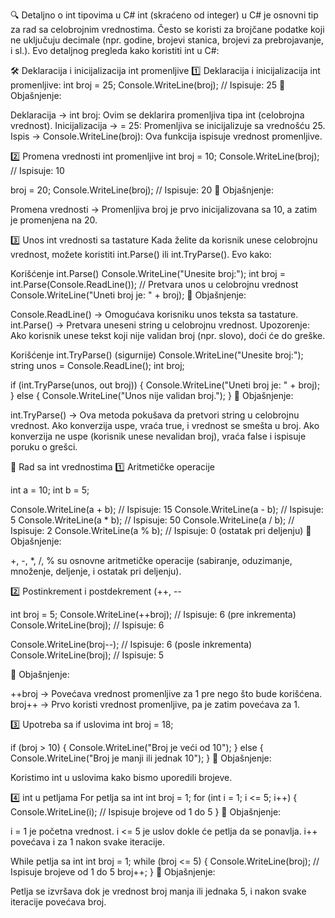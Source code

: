 
🔍 Detaljno o int tipovima u C#
int (skraćeno od integer) u C# je osnovni tip za rad sa celobrojnim vrednostima. Često se koristi za brojčane podatke koji ne uključuju decimale (npr. godine, brojevi stanica, brojevi za prebrojavanje, i sl.). Evo detaljnog pregleda kako koristiti int u C#:

🛠 Deklaracija i inicijalizacija int promenljive
1️⃣ Deklaracija i inicijalizacija int promenljive:
int broj = 25;
Console.WriteLine(broj); // Ispisuje: 25
📌 Objašnjenje:

Deklaracija → int broj: Ovim se deklarira promenljiva tipa int (celobrojna vrednost).
Inicijalizacija → = 25: Promenljiva se inicijalizuje sa vrednošću 25.
Ispis → Console.WriteLine(broj): Ova funkcija ispisuje vrednost promenljive.

2️⃣ Promena vrednosti int promenljive
int broj = 10;
Console.WriteLine(broj);  // Ispisuje: 10

broj = 20;
Console.WriteLine(broj);  // Ispisuje: 20
📌 Objašnjenje:

Promena vrednosti → Promenljiva broj je prvo inicijalizovana sa 10, a zatim je promenjena na 20.


3️⃣ Unos int vrednosti sa tastature
Kada želite da korisnik unese celobrojnu vrednost, možete koristiti int.Parse() ili int.TryParse(). Evo kako:

Korišćenje int.Parse()
Console.WriteLine("Unesite broj:");
int broj = int.Parse(Console.ReadLine());  // Pretvara unos u celobrojnu vrednost
Console.WriteLine("Uneti broj je: " + broj);
📌 Objašnjenje:

Console.ReadLine() → Omogućava korisniku unos teksta sa tastature.
int.Parse() → Pretvara uneseni string u celobrojnu vrednost.
Upozorenje: Ako korisnik unese tekst koji nije validan broj (npr. slovo), doći će do greške.

Korišćenje int.TryParse() (sigurnije)
Console.WriteLine("Unesite broj:");
string unos = Console.ReadLine();
int broj;

if (int.TryParse(unos, out broj))
{
    Console.WriteLine("Uneti broj je: " + broj);
}
else
{
    Console.WriteLine("Unos nije validan broj.");
}
📌 Objašnjenje:

int.TryParse() → Ova metoda pokušava da pretvori string u celobrojnu vrednost.
Ako konverzija uspe, vraća true, i vrednost se smešta u broj.
Ako konverzija ne uspe (korisnik unese nevalidan broj), vraća false i ispisuje poruku o grešci.


🔹 Rad sa int vrednostima
1️⃣ Aritmetičke operacije

int a = 10;
int b = 5;

Console.WriteLine(a + b); // Ispisuje: 15
Console.WriteLine(a - b); // Ispisuje: 5
Console.WriteLine(a * b); // Ispisuje: 50
Console.WriteLine(a / b); // Ispisuje: 2
Console.WriteLine(a % b); // Ispisuje: 0 (ostatak pri deljenju)
📌 Objašnjenje:

+, -, *, /, % su osnovne aritmetičke operacije (sabiranje, oduzimanje, množenje, deljenje, i ostatak pri deljenju).


2️⃣ Postinkrement i postdekrement (++, --

int broj = 5;
Console.WriteLine(++broj); // Ispisuje: 6 (pre inkrementa)
Console.WriteLine(broj);   // Ispisuje: 6

Console.WriteLine(broj--); // Ispisuje: 6 (posle inkrementa)
Console.WriteLine(broj);   // Ispisuje: 5

📌 Objašnjenje:

++broj → Povećava vrednost promenljive za 1 pre nego što bude korišćena.
broj++ → Prvo koristi vrednost promenljive, pa je zatim povećava za 1.

3️⃣ Upotreba sa if uslovima
int broj = 18;

if (broj > 10)
{
    Console.WriteLine("Broj je veći od 10");
}
else
{
    Console.WriteLine("Broj je manji ili jednak 10");
}
📌 Objašnjenje:

Koristimo int u uslovima kako bismo uporedili brojeve.


4️⃣ int u petljama
For petlja sa int
int broj = 1;
for (int i = 1; i <= 5; i++)
{
    Console.WriteLine(i); // Ispisuje brojeve od 1 do 5
}
📌 Objašnjenje:

i = 1 je početna vrednost.
i <= 5 je uslov dokle će petlja da se ponavlja.
i++ povećava i za 1 nakon svake iteracije.


While petlja sa int
int broj = 1;
while (broj <= 5)
{
    Console.WriteLine(broj);  // Ispisuje brojeve od 1 do 5
    broj++;
}
📌 Objašnjenje:

Petlja se izvršava dok je vrednost broj manja ili jednaka 5, i nakon svake iteracije povećava broj.



